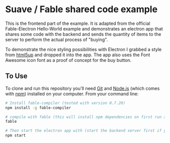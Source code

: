 # Suave / Fable shared code example

This is the frontend part of the example. It is adapted from the official Fable-Electron Hello-World example and demonstrates an electron app that shares some code with the backend and sends the quantity of items to the server to perform the actual process of "buying". 

To demonstrate the nice styling possibilities with Electron I grabbed a style from [html5up](http://html5up.net) and dropped it into the app. The app also uses the Font Awesome icon font as a proof of concept for the buy button.

## To Use

To clone and run this repository you'll need [Git](https://git-scm.com) and [Node.js](https://nodejs.org/en/download/) (which comes with [npm](http://npmjs.com)) installed on your computer. From your command line:

```bash
# Install fable-compiler (tested with version 0.7.20)
npm install -g fable-compiler

# compile with fable (this will install npm dependencies on first run and might take a while)
fable

# Then start the electron app with (start the backend server first if you want "buying" to work)
npm start
```
